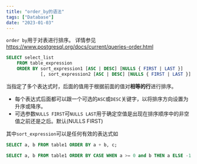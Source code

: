 ```yaml
---
title: "order_by的语法"
tags: ["Database"]
date: "2023-01-03"
---
```


`order by`用于对表进行排序。 详情参见 https://www.postgresql.org/docs/current/queries-order.html

```sql
SELECT select_list
    FROM table_expression
    ORDER BY sort_expression1 [ASC | DESC] [NULLS { FIRST | LAST }]
             [, sort_expression2 [ASC | DESC] [NULLS { FIRST | LAST }] ...]
```

当指定了多个表达式时，后面的值用于根据前面的值对**相等的行**进行排序。
+ 每个表达式后面都可以跟一个可选的`ASC`或`DESC`关键字，以将排序方向设置为升序或降序。
+ 可选参数`NULLS FIRST`可`NULLS LAST`用于确定空值是出现在排序顺序中的非空值之前还是之后。默认(NULLS FIRST)

其中`sort_expression`可以是任何有效的表达式如

```sql
SELECT a, b FROM table1 ORDER BY a + b, c;
```

```sql
SELECT a, b FROM table1 ORDER BY CASE WHEN a >= 0 and b THEN a ELSE -1 END, c;
```



